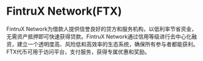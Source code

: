 # 

# FintruX Network(FTX)

FintruX Network为借款人提供信誉良好的贷方和服务机构，以低利率节省资金，无需资产抵押即可快速获得贷款。FintruX Network通过信用等级进行去中心化融资，建立一个透明度高、风险低和高效率的生态系统，确保所有参与者都能获利。FTX代币可用于访问平台，支付服务，获得专属优惠和奖励。


